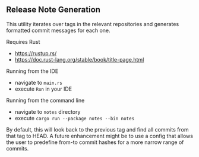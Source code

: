 ## Release Note Generation

This utility iterates over tags in the relevant repositories and generates formatted commit messages for each one.

Requires Rust
* https://rustup.rs/
* https://doc.rust-lang.org/stable/book/title-page.html

Running from the IDE
* navigate to `main.rs`
* execute `Run` in your IDE

Running from the command line
* navigate to `notes` directory
* execute `cargo run --package notes --bin notes`

By default, this will look back to the previous tag and 
find all commits from that tag to HEAD. A future enhancement 
might be to use a config that allows the user to predefine 
from-to commit hashes for a more narrow range of commits. 